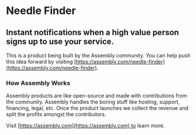# Needle Finder

## Instant notifications when a high value person signs up to use your service.

This is a product being built by the Assembly community. You can help push this idea forward by visiting [https://assembly.com/needle-finder](https://assembly.com/needle-finder).

### How Assembly Works

Assembly products are like open-source and made with contributions from the community. Assembly handles the boring stuff like hosting, support, financing, legal, etc. Once the product launches we collect the revenue and split the profits amongst the contributors.

Visit [https://assembly.com](https://assembly.com) to learn more.
